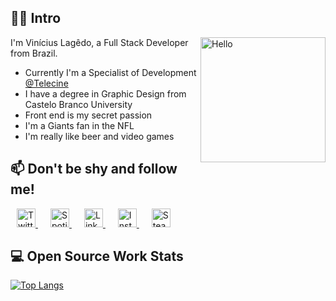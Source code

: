 ## 🤙🏻 Intro
<img align="right" alt="Hello" src="https://media.giphy.com/media/3ov9jRXY88TszvB8kw/giphy.gif" width="200" />
<div align="left">
    <p>I'm Vinícius Lagêdo, a Full Stack Developer from Brazil.</p>
    <ul>
        <li>Currently I'm a Specialist of Development <a href="https://github.com/telecine">@Telecine</a></li>
        <li>I have a degree in Graphic Design from Castelo Branco University</li>
        <li>Front end is my secret passion</li>
        <li>I'm a Giants fan in the NFL</li>
        <li>I'm really like beer and video games</li>
    </ul>
</div>


## 📫 Don't be shy and follow me!

<a href="https://twitter.com/viniciuslagedo" target="_blank" style="margin: 10px;">
    <img alt="Twitter" src="https://unpkg.com/simple-icons@v3/icons/twitter.svg" width="30" />
</a>
<a href="https://open.spotify.com/user/vlagedo?si=rSBsaqkNSWm8CymCX6Eewg" target="_blank" style="margin: 10px;">
    <img alt="Spotify" src="https://unpkg.com/simple-icons@v3/icons/spotify.svg" width="30" />
</a>
<a href="https://www.linkedin.com/in/vinicius-lagedo/" target="_blank" style="margin: 10px;">
    <img alt="LinkedIn" src="https://unpkg.com/simple-icons@v3/icons/linkedin.svg" width="30" />
</a>
<a href="https://www.instagram.com/viniciuslagedo/" target="_blank" style="margin: 10px;">
    <img alt="Instagram" src="https://unpkg.com/simple-icons@v3/icons/instagram.svg" width="30" />
</a>
<a href="https://steamcommunity.com/id/viniciuslagedo/" target="_blank" style="margin: 10px;">
    <img alt="Steam" src="https://unpkg.com/simple-icons@v3/icons/steam.svg" width="30" />
</a>

## 💻 Open Source Work Stats

[![Top Langs](https://github-readme-stats.vercel.app/api/top-langs/?username=viniciuslagedo&layout=compact)](https://github.com/viniciuslagedo/github-readme-stats)

<!--
**viniciuslagedo/viniciuslagedo** is a ✨ _special_ ✨ repository because its `README.md` (this file) appears on your GitHub profile.

Here are some ideas to get you started:

- 🔭 I’m currently working on ...
- 🌱 I’m currently learning ...
- 👯 I’m looking to collaborate on ...
- 🤔 I’m looking for help with ...
- 💬 Ask me about ...
- 📫 How to reach me: ...
- 😄 Pronouns: ...
- ⚡ Fun fact: ...
-->
